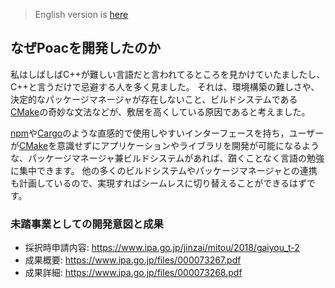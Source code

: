 > English version is [here](https://doc.poac.pm/en/guide/why-poac-exists.html)

## なぜPoacを開発したのか

私はしばしばC++が難しい言語だと言われてるところを見かけていたましたし、C++と言うだけで忌避する人を多く見ました。
それは、環境構築の難しさや、決定的なパッケージマネージャが存在しないこと、ビルドシステムである[CMake](https://cmake.org)の奇妙な文法などが、敷居を高くしている原因であると考えました。

[npm](https://www.npmjs.com)や[Cargo](https://github.com/rust-lang/cargo)のような直感的で使用しやすいインターフェースを持ち，ユーザーが[CMake](https://cmake.org)を意識せずにアプリケーションやライブラリを開発が可能になるような、パッケージマネージャ兼ビルドシステムがあれば、躓くことなく言語の勉強に集中できます。
他の多くのビルドシステムやパッケージマネージャとの連携も計画しているので、実現すればシームレスに切り替えることができるはずです。

<!-- (既存のC++パッケージマネージャとの違いはこちらを参照) -->

### 未踏事業としての開発意図と成果
* 採択時申請内容: <https://www.ipa.go.jp/jinzai/mitou/2018/gaiyou_t-2>
* 成果概要: <https://www.ipa.go.jp/files/000073267.pdf>
* 成果詳細: <https://www.ipa.go.jp/files/000073268.pdf>
